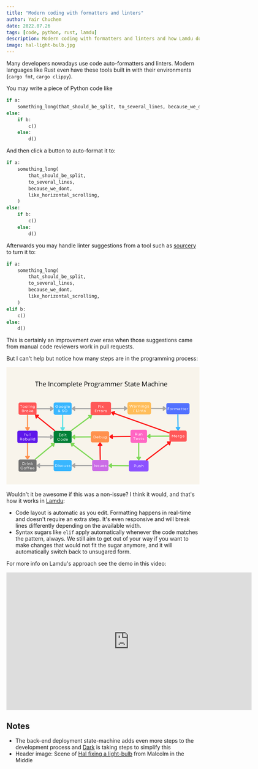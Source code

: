 ```yaml
---
title: "Modern coding with formatters and linters"
author: Yair Chuchem
date: 2022.07.26
tags: [code, python, rust, lamdu]
description: Modern coding with formatters and linters and how Lamdu does it differently
image: hal-light-bulb.jpg
---
```


Many developers nowadays use code auto-formatters and linters. Modern languages like Rust even have these tools built in with their environments (`cargo fmt`, `cargo clippy`).

You may write a piece of Python code like

```Python
if a:
    something_long(that_should_be_split, to_several_lines, because_we_dont, like_horizontal_scrolling)
else:
    if b:
        c()
    else:
        d()
```

And then click a button to auto-format it to:

```Python
if a:
    something_long(
        that_should_be_split,
        to_several_lines,
        because_we_dont,
        like_horizontal_scrolling,
    )
else:
    if b:
        c()
    else:
        d()
```

Afterwards you may handle linter suggestions from a tool such as [sourcery](https://sourcery.ai) to turn it to:

```Python
if a:
    something_long(
        that_should_be_split,
        to_several_lines,
        because_we_dont,
        like_horizontal_scrolling,
    )
elif b:
    c()
else:
    d()
```

This is certainly an improvement over eras when those suggestions came from manual code reviewers work in pull requests.

But I can't help but notice how many steps are in the programming process:

![Programmer State Machine](/images/programmer-state-machine-3.png)

Wouldn't it be awesome if this was a non-issue? I think it would, and that's how it works in [Lamdu](http://www.lamdu.org):

* Code layout is automatic as you edit. Formatting happens in real-time and doesn't require an extra step. It's even responsive and will break lines differently depending on the available width.
* Syntax sugars like `elif` apply automatically whenever the code matches the pattern, always. We still aim to get out of your way if you want to make changes that would not fit the sugar anymore, and it will automatically switch back to unsugared form.

For more info on Lamdu's approach see the demo in this video:

<iframe style="display: block; margin: auto; margin-top: 15px;" width="640" height="360" src="https://www.youtube.com/embed/Q61dh87WGrE" frameborder="0" allow="accelerometer; autoplay; encrypted-media; gyroscope; picture-in-picture" allowfullscreen
></iframe>

## Notes

* The back-end deployment state-machine adds even more steps to the development process and [Dark](https://darklang.com) is taking steps to simplify this
* Header image: Scene of [Hal fixing a light-bulb](https://youtu.be/AbSehcT19u0)  from Malcolm in the Middle
